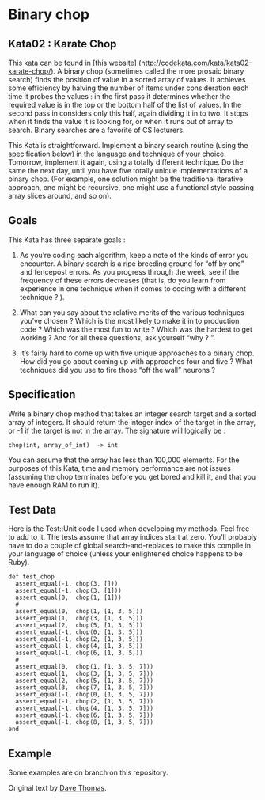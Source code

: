 # Binary chop

## Kata02 : Karate Chop
This kata can be found in [this website]
(http://codekata.com/kata/kata02-karate-chop/).
A binary chop (sometimes called the more prosaic binary search) finds the
position of value in a sorted array of values. It achieves some efficiency by
halving the number of items under consideration each time it probes the values :
in the first pass it determines whether the required value is in the top or the
bottom half of the list of values. In the second pass in considers only this
half, again dividing it in to two. It stops when it finds the value it is
looking for, or when it runs out of array to search. Binary searches are a
favorite of CS lecturers.

This Kata is straightforward. Implement a binary search routine (using the
specification below) in the language and technique of your choice. Tomorrow,
implement it again, using a totally different technique. Do the same the next
day, until you have five totally unique implementations of a binary chop. (For
example, one solution might be the traditional iterative approach, one might be
recursive, one might use a functional style passing array slices around, and so
 on).

## Goals
This Kata has three separate goals :

1. As you’re coding each algorithm, keep a note of the kinds of error you
encounter. A binary search is a ripe breeding ground for “off by one” and
fencepost errors. As you progress through the week, see if the frequency of
these errors decreases (that is, do you learn from experience in one technique
when it comes to coding with a different technique ? ).

2. What can you say about the relative merits of the various techniques you’ve
chosen ? Which is the most likely to make it in to production code ? Which was
the most fun to write ? Which was the hardest to get working ? And for all these
 questions, ask yourself “why ? ”.

3. It’s fairly hard to come up with five unique approaches to a binary chop.
How did you go about coming up with approaches four and five ? What techniques
 did you use to fire those “off the wall” neurons ?

## Specification
Write a binary chop method that takes an integer search target and a sorted
 array of integers. It should return the integer index of the target in the
 array, or -1 if the target is not in the array. The signature will logically
 be :

```
chop(int, array_of_int)  -> int
```

You can assume that the array has less than 100,000 elements. For the purposes
of this Kata, time and memory performance are not issues (assuming the chop
terminates before you get bored and kill it, and that you have enough RAM to
run it).

## Test Data
Here is the Test::Unit code I used when developing my methods. Feel free to add
 to it. The tests assume that array indices start at zero. You’ll probably have
 to do a couple of global search-and-replaces to make this compile in your
 language of choice (unless your enlightened choice happens to be Ruby).

```
def test_chop
  assert_equal(-1, chop(3, []))
  assert_equal(-1, chop(3, [1]))
  assert_equal(0,  chop(1, [1]))
  #
  assert_equal(0,  chop(1, [1, 3, 5]))
  assert_equal(1,  chop(3, [1, 3, 5]))
  assert_equal(2,  chop(5, [1, 3, 5]))
  assert_equal(-1, chop(0, [1, 3, 5]))
  assert_equal(-1, chop(2, [1, 3, 5]))
  assert_equal(-1, chop(4, [1, 3, 5]))
  assert_equal(-1, chop(6, [1, 3, 5]))
  #
  assert_equal(0,  chop(1, [1, 3, 5, 7]))
  assert_equal(1,  chop(3, [1, 3, 5, 7]))
  assert_equal(2,  chop(5, [1, 3, 5, 7]))
  assert_equal(3,  chop(7, [1, 3, 5, 7]))
  assert_equal(-1, chop(0, [1, 3, 5, 7]))
  assert_equal(-1, chop(2, [1, 3, 5, 7]))
  assert_equal(-1, chop(4, [1, 3, 5, 7]))
  assert_equal(-1, chop(6, [1, 3, 5, 7]))
  assert_equal(-1, chop(8, [1, 3, 5, 7]))
end
```

## Example

Some examples are on branch on this repository.

Original text by [Dave Thomas](http://pragdave.me/ "this website").
